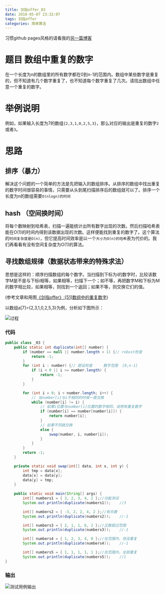 ```yaml
---
title: 剑指offer_03
date: 2018-05-07 23:32:07
tags: 剑指offer
categories: 简单算法
---
```

习惯github pages风格的请看我的[另一篇博客](https://stoneyang94.github.io/2018/05/07/%E5%89%91%E6%8C%87offer-03/#more)

# 题目 数组中重复的数字
在一个长度为n的数组里的所有数字都在0到n-1的范围内。数组中某些数字是重复的，但不知道有几个数字重复了，也不知道每个数字重复了几次。请找出数组中任意一个重复的数字。

<!-- more -->

# 举例说明
例如，如果输入长度为7的数组`{2,3,1,0,2,5,3}`，那么对应的输出是重复的数字`2`或者`3`。

# 思路

##  排序（暴力）
解决这个问题的一个简单的方法是先把输入的数组排序。从排序的数组中找出重复的数字时间很容易的事情，只需要从头到尾扫描排序后的数组就可以了。排序一个长度为n的数组需要`O(nlogn)的时间`

##  hash （空间换时间）
将每个数映射到哈希表，扫描一遍能统计出所有数字出现的次数。然后扫描哈希表能在O(1)的时间内得到该数据出现的次数。这样便能找到重复的数字了。这个算法的`时间复杂度是O(n)`，但它提高时间效率是以一个`大小为O(n)的哈希`表为代价的。我们再看看有没有空间复杂度为O(1)的算法。 

##  寻找数组规律（数据状态带来的特殊求法）
思想是这样的：顺序扫描数组的每个数字。当扫描到下标为i的数字时，比较该数字M是不是与下标i相等，如果相等，扫描下一个；如不等，再把数字M和下标为M的数字相比较，如果相等，则找到一个返回；如果不等，则交换它们的值。

(参考文章和用图[《剑指offer》:[51]数组中的重复数字](https://blog.csdn.net/gogokongyin/article/details/51775734))

以数组a[7]={2,3,1,0,2,5,3}为例，分析如下图所示：

![过程](http://upload-images.jianshu.io/upload_images/11861611-c42f2c720e5bbcc2.jpg?imageMogr2/auto-orient/strip%7CimageView2/2/w/1240)
###  代码

```java
public class _03 {
	public static int duplicate(int[] number) {
		if (number == null || number.length < 1) {// robust检查
			return -1;
		}
		for (int i : number) {// 题设检查     数字范围  [0,n-1]
			if (i < 0 || i >= number.length) {
				return -1;
			}
		}

		for (int i = 0; i < number.length; i++) {
			// 当number[i]与i不相同的时候一直交换
			while (number[i] != i) {
				// 如果i位置与number[i]位置的数字相同，说明有重复数字
				if (number[i] == number[number[i]]) {
					return number[i];
				}
				// 如果不同就交换
				else {
					swap(number, i, number[i]);
				}
			}
		}
		return -1;
	}

	private static void swap(int[] data, int x, int y) {
		int tmp = data[x];
		data[x] = data[y];
		data[y] = tmp;
	}
	
	public static void main(String[] args) {
		int[] numbers1 = { 3, 2, 3, 4, 2 };//功能测试 
		System.out.println(duplicate(numbers1));    //3

		int[] numbers2 = { -3, 2, 2, 4, 2 };//有负数
		System.out.println(duplicate(numbers2));    //-1

		int[] numbers3 = { 2, 1, 1, 6, 2 };//正数超过范围
		System.out.println(duplicate(numbers3));    //-1

		int[] numbers4 = { 1, 2, 3, 4, 0 };//在范围内，但没重复
		System.out.println(duplicate(numbers4));    //-1

		int[] numbers5 = { 1, 1, 1, 1, 1 };//在范围内，全部重复
		System.out.println(duplicate(numbers5));    //1
}
```

### 输出

![测试用例输出](http://upload-images.jianshu.io/upload_images/11861611-276add4370881523.jpg?imageMogr2/auto-orient/strip%7CimageView2/2/w/1240)